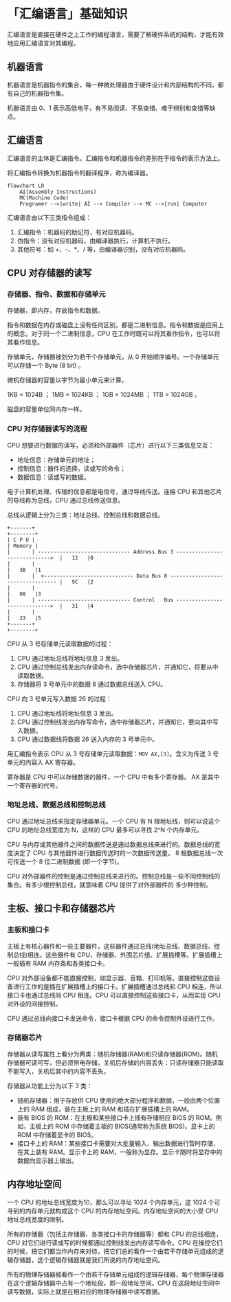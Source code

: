 # 「汇编语言」基础知识


汇编语言是直接在硬件之上工作的编程语言，需要了解硬件系统的结构，才能有效地应用汇编语言对其编程。

## 机器语言

机器语言是机器指令的集合，每一种微处理器由于硬件设计和内部结构的不同，都有自己的机器指令集。

机器语言由 0、1 表示高低电平，有不易阅读、不易查错、难于辨别和查错等缺点。

## 汇编语言

汇编语言的主体是汇编指令。汇编指令和机器指令的差别在于指令的表示方法上。

将汇编指令转换为机器指令的翻译程序，称为编译器。

``` mermaid
flowchart LR
    AI(Assembly Instructions)
    MC(Machine Code)
    Programer -->|write| AI --> Compiler --> MC -->|run| Computer
```

汇编语言由以下三类指令组成：

1. 汇编指令：机器码的助记符，有对应机器码。
2. 伪指令：没有对应机器码，由编译器执行，计算机不执行。
3. 其他符号：如 +、-、*、/ 等，由编译器识别，没有对应机器码。

## CPU 对存储器的读写

### 存储器、指令、数据和存储单元

存储器，即内存，存放指令和数据。

指令和数据在内存或磁盘上没有任何区别，都是二进制信息。指令和数据是应用上的概念。对于同一个二进制信息，CPU 在工作时既可以将其看作指令，也可以将其看作信息。

存储单元，存储器被划分为若干个存储单元，从 0 开始顺序编号。一个存储单元可以存储一个 Byte (8 bit) 。

微机存储器的容量以字节为最小单元来计算。

1KB = 1024B ；  1MB = 1024KB ；  1GB = 1024MB ；  1TB = 1024GB 。

磁盘的容量单位同内存一样。

### CPU 对存储器读写的流程

CPU 想要进行数据的读写，必须和外部器件（芯片）进行以下三类信息交互：

- 地址信息：存储单元的地址；
- 控制信息：器件的选择，读或写的命令；
- 数据信息：读或写的数据。

电子计算机处理、传输的信息都是电信号，通过导线传送。连接 CPU 和其他芯片的导线称为总线，CPU 通过总线传送信息。

总线从逻辑上分为三类：地址总线、控制总线和数据总线。

``` goat
+-------+                                                                              +--------+
| C P U |                                                                              | Memory |
|       | ------------------------------ Address Bus 3 ----------------------------->  |   12   |0
|       |                                                                              |   3B   |1
|       |  <----------------------------- Data Bus 8 --------------------------------- |   9C   |2
|       |                                                                              |   08   |3
|       | ------------------------------ Control   Bus ----------------------------->  |   31   |4
|       |                                                                              |   23   |5
+-------+                                                                              +--------+
```

CPU 从 3 号存储单元读取数据的过程：

1. CPU 通过地址总线将地址信息 3 发出。
2. CPU 通过控制总线发出内存读命令，选中存储器芯片，并通知它，将要从中读取数据。
3. 存储器将 3 号单元中的数据 8 通过数据总线送入 CPU。

CPU 向 3 号单元写入数据 26 的过程：

1. CPU 通过地址线将地址信息 3 发出。
2. CPU 通过控制线发出内存写命令，选中存储器芯片，并通知它，要向其中写入数据。
3. CPU 通过数据线将数据 26 送入内存的 3 号单元中。

用汇编指令表示 CPU 从 3 号存储单元读取数据：`MOV AX,[3]`。含义为传送 3 号单元的内容入 AX 寄存器。

寄存器是 CPU 中可以存储数据的器件，一个 CPU 中有多个寄存器。 AX 是其中一个寄存器的代号。

### 地址总线、数据总线和控制总线

CPU 通过地址总线来指定存储器单元。一个 CPU 有 N 根地址线，则可以说这个 CPU 的地址总线宽度为 N，这样的 CPU 最多可以寻找 2^N 个内存单元。

CPU 与内存或其他器件之间的数据传送是通过数据总线来进行的。数据总线的宽度决定了 CPU 与其他器件进行数据传送时的一次数据传送量。 8 根数据总线一次可传送一个 8 位二进制数据 (即一个字节)。

CPU 对外部器件的控制是通过控制总线来进行的。控制总线是一些不同控制线的集合。有多少根控制总线，就意味着 CPU 提供了对外部器件的 多少种控制。

## 主板、接口卡和存储器芯片

### 主板和接口卡

主板上有核心器件和一些主要器件，这些器件通过总线(地址总线、数据总线、控制总线)相连。这些器件有 CPU、存储器、外围芯片组、扩展插槽等。扩展插槽上一般插有 RAM 内存条和各类接口卡。

CPU 对外部设备都不能直接控制，如显示器、音箱、打印机等。直接控制这些设备进行工作的是插在扩展插槽上的接口卡。扩展插槽通过总线和 CPU 相连，所以接口卡也通过总线同 CPU 相连。CPU 可以直接控制这些接口卡，从而实现 CPU 对外设的间接控制。

CPU 通过总线向接口卡发送命令，接口卡根据 CPU 的命令控制外设进行工作。

### 存储器芯片

存储器从读写属性上看分为两类：随机存储器(RAM)和只读存储器(ROM)。随机存储器可读可写，但必须带电存储，关机后存储的内容丢失：只读存储器只能读取不能写入，关机后其中的内容不丢失。

存储器从功能上分为以下 3 类：

- 随机存储器：用于存放供 CPU 使用的绝大部分程序和数据，一般由两个位置上的 RAM 组成，装在主板上的 RAM 和插在扩展插槽上的 RAM。
- 装有 BIOS 的 ROM：在主板和某些接口卡上插有存储相应 BIOS 的 ROM。例如，主板上的 ROM 中存储着主板的 BIOS(通常称为系统 BIOS)。显卡上的 ROM 中存储着显卡的 BIOS。
- 接口卡上的 RAM：某些接口卡需要对大批量输入、输出数据进行暂时存储，在其上装有 RAM。显示卡上的 RAM，一般称为显存。显示卡随时将显存中的数据向显示器上输出。

## 内存地址空间

一个 CPU 的地址总线宽度为10，那么可以寻址 1024 个内存单元，这 1024 个可寻到的内存单元就构成这个 CPU 的内存地址空间。内存地址空间的大小受 CPU 地址总线宽度的限制。

所有的存储器（包括主存储器、各类接口卡的存储器等）都和 CPU 的总线相连，CPU 对它们进行读或写的时候都通过控制线发出内存读写命令。CPU 在操控它们的时候，把它们都当作内存来对待，把它们总的看作一个由若干存储单元组成的逻辑存储器，这个逻辑存储器就是我们所说的内存地址空间。

所有的物理存储器被看作一个由若干存储单元组成的逻辑存储器，每个物理存储器在这个逻辑存储器中占有一个地址段，即一段地址空间。CPU 在这段地址空间中读写数据，实际上就是在相对应的物理存储器中读写数据。

